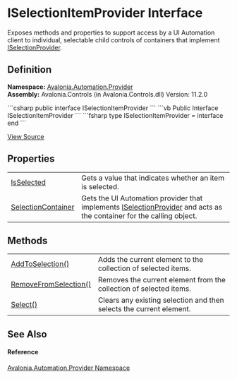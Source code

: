 # ISelectionItemProvider Interface


Exposes methods and properties to support access by a UI Automation client to individual, selectable child controls of containers that implement <a href="T_Avalonia_Automation_Provider_ISelectionProvider">ISelectionProvider</a>.



## Definition
**Namespace:** <a href="N_Avalonia_Automation_Provider">Avalonia.Automation.Provider</a>  
**Assembly:** Avalonia.Controls (in Avalonia.Controls.dll) Version: 11.2.0

<Tabs groupId="api-code-preview">
<TabItem value="csharp" label="C#">
```csharp
public interface ISelectionItemProvider
```
</TabItem>
<TabItem value="vb" label="VB">
```vb
Public Interface ISelectionItemProvider
```
</TabItem>
<TabItem value="fsharp" label="F#">
```fsharp
type ISelectionItemProvider = interface end
```
</TabItem>
</Tabs>



<a href="https://github.com/AvaloniaUI/Avalonia/tree/master/src/Windows/Avalonia.Win32/Interop/Automation/ISelectionItemProvider.cs" title="View the source code">View Source</a>



## Properties
<table>
<tr>
<td><a href="P_Avalonia_Automation_Provider_ISelectionItemProvider_IsSelected">IsSelected</a></td>
<td>Gets a value that indicates whether an item is selected.</td>
</tr>
<tr>
<td><a href="P_Avalonia_Automation_Provider_ISelectionItemProvider_SelectionContainer">SelectionContainer</a></td>
<td>Gets the UI Automation provider that implements <a href="T_Avalonia_Automation_Provider_ISelectionProvider">ISelectionProvider</a> and acts as the container for the calling object.</td>
</tr>
</table>

## Methods
<table>
<tr>
<td><a href="M_Avalonia_Automation_Provider_ISelectionItemProvider_AddToSelection">AddToSelection()</a></td>
<td>Adds the current element to the collection of selected items.</td>
</tr>
<tr>
<td><a href="M_Avalonia_Automation_Provider_ISelectionItemProvider_RemoveFromSelection">RemoveFromSelection()</a></td>
<td>Removes the current element from the collection of selected items.</td>
</tr>
<tr>
<td><a href="M_Avalonia_Automation_Provider_ISelectionItemProvider_Select">Select()</a></td>
<td>Clears any existing selection and then selects the current element.</td>
</tr>
</table>

## See Also


#### Reference
<a href="N_Avalonia_Automation_Provider">Avalonia.Automation.Provider Namespace</a>  
